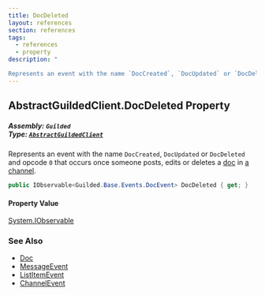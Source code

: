 ```yaml
---
title: DocDeleted
layout: references
section: references
tags:
  - references
  - property
description: "

Represents an event with the name `DocCreated`, `DocUpdated` or `DocDeleted` and opcode `0` that occurs once someone posts, edits or deletes a [doc](DocEvent.Doc 'Guilded.Base.Events.DocEvent.Doc') in [a channel](DocEvent.ChannelId 'Guilded.Base.Events.DocEvent.ChannelId')."
---
```


## AbstractGuildedClient.DocDeleted Property
##### **Assembly:** `Guilded`<br/>**Type:** [`AbstractGuildedClient`](AbstractGuildedClient 'Guilded.AbstractGuildedClient')

Represents an event with the name `DocCreated`, `DocUpdated` or `DocDeleted` and opcode `0` that occurs once someone posts, edits or deletes a [doc](DocEvent.Doc 'Guilded.Base.Events.DocEvent.Doc') in [a channel](DocEvent.ChannelId 'Guilded.Base.Events.DocEvent.ChannelId').

```csharp
public IObservable<Guilded.Base.Events.DocEvent> DocDeleted { get; }
```

#### Property Value
[System.IObservable](https://docs.microsoft.com/en-us/dotnet/api/System.IObservable 'System.IObservable')

### See Also
- [Doc](Doc 'Guilded.Base.Content.Doc')
- [MessageEvent](MessageEvent 'Guilded.Base.Events.MessageEvent')
- [ListItemEvent](ListItemEvent 'Guilded.Base.Events.ListItemEvent')
- [ChannelEvent](ChannelEvent 'Guilded.Base.Events.ChannelEvent')